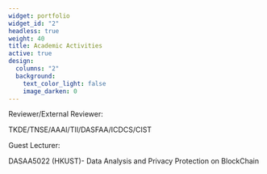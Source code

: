 ```yaml
---
widget: portfolio
widget_id: "2"
headless: true
weight: 40
title: Academic Activities
active: true
design:
  columns: "2"
  background:
    text_color_light: false
    image_darken: 0
---
```

Reviewer/External Reviewer: 

TKDE/TNSE/AAAI/TII/DASFAA/ICDCS/CIST

Guest Lecturer: 

DASAA5022 (HKUST)- Data Analysis and Privacy Protection on BlockChain